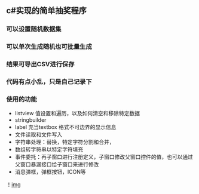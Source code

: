 ## c#实现的简单抽奖程序

### 可以设置随机数据集

### 可以单次生成随机也可批量生成

### 结果可导出CSV进行保存

### 代码有点小乱，只是自己记录下

### 使用的功能

- listview 值设置和遍历，以及如何清空和移除特定数据
- stringbuilder 
- label 充当textbox 格式不可边界的显示信息
- 文件读取和文件写入
- 字符串处理：替换，特定字符分割和合并，
- 数组转字符串以特定字符填充
- 事件委托：再子窗口进行注册定义，子窗口修改父窗口控件的值，也可以通过父窗口暴漏接口给子窗口来进行修改
- 消息弹框，弹框按钮，ICON等


！[img](./Lucky使用教程.gif)